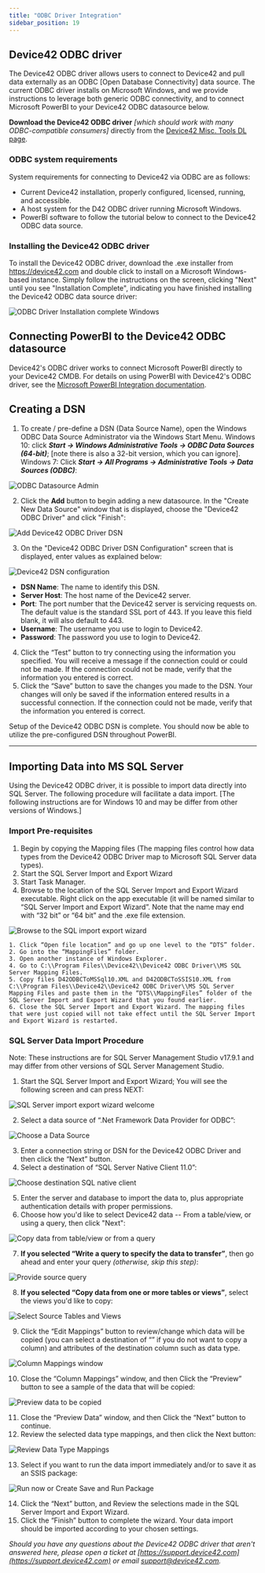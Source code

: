```yaml
---
title: "ODBC Driver Integration"
sidebar_position: 19
---
```


## Device42 ODBC driver

The Device42 ODBC driver allows users to connect to Device42 and pull data externally as an ODBC \[Open Database Connectivity\] data source. The current ODBC driver installs on Microsoft Windows, and we provide instructions to leverage both generic ODBC connectivity, and to connect Microsoft PowerBI to your Device42 ODBC datasource below.

**Download the Device42 ODBC driver** _\[which should work with many ODBC-compatible consumers\]_ directly from the [Device42 Misc. Tools DL page](https://www.device42.com/miscellaneous-tools/).

### ODBC system requirements

System requirements for connecting to Device42 via ODBC are as follows:

- Current Device42 installation, properly configured, licensed, running, and accessible.
- A host system for the D42 ODBC driver running Microsoft Windows.
- PowerBI software to follow the tutorial below to connect to the Device42 ODBC data source.

### Installing the Device42 ODBC driver

To install the Device42 ODBC driver, download the .exe installer from https://device42.com and double click to install on a Microsoft Windows-based instance. Simply follow the instructions on the screen, clicking "Next" until you see "Installation Complete", indicating you have finished installing the Device42 ODBC data source driver: 

![ODBC Driver Installation complete Windows](/assets/images/ODBC_driver_install_complete.png)

## Connecting PowerBI to the Device42 ODBC datasource

Device42's ODBC driver works to connect Microsoft PowerBI directly to your Device42 CMDB. For details on using PowerBI with Device42's ODBC driver, see the [Microsoft PowerBI Integration documentation](https://docs.device42.com/external-integrations/powerbi-integration/).

## Creating a DSN

1. To create / pre-define a DSN (Data Source Name), open the Windows ODBC Data Source Administrator via the Windows Start Menu. Windows 10: click **_Start -> Windows Administrative Tools -> ODBC Data Sources (64-bit)_**; \[note there is also a 32-bit version, which you can ignore\]. Windows 7: Click **_Start -> All Programs -> Administrative Tools -> Data Sources (ODBC)_**: 

![ODBC Datasource Admin](/assets/images/ODBC_Datasource_Administrator.png)

2. Click the **Add** button to begin adding a new datasource. In the "Create New Data Source" window that is displayed, choose the "Device42 ODBC Driver" and click "Finish": 

![Add Device42 ODBC Driver DSN](/assets/images/add_device42_ODBC_driver_source.png)

3. On the "Device42 ODBC Driver DSN Configuration" screen that is displayed, enter values as explained below: 

![Device42 DSN configuration](/assets/images/DSN_Configuration_Screen.png)

- **DSN Name**: The name to identify this DSN.
- **Server Host**: The host name of the Device42 server.
- **Port**: The port number that the Device42 server is servicing requests on. The default value is the standard SSL port of 443. If you leave this field blank, it will also default to 443.
- **Username**: The username you use to login to Device42.
- **Password**: The password you use to login to Device42.

4. Click the “Test” button to try connecting using the information you specified. You will receive a message if the connection could or could not be made. If the connection could not be made, verify that the information you entered is correct.
5. Click the “Save” button to save the changes you made to the DSN. Your changes will only be saved if the information entered results in a successful connection. If the connection could not be made, verify that the information you entered is correct.

Setup of the Device42 ODBC DSN is complete. You should now be able to utilize the pre-configured DSN throughout PowerBI.

* * *

## Importing Data into MS SQL Server

Using the Device42 ODBC driver, it is possible to import data directly into SQL Server. The following procedure will facilitate a data import. \[The following instructions are for Windows 10 and may be differ from other versions of Windows.\]

### Import Pre-requisites

1. Begin by copying the Mapping files (The mapping files control how data types from the Device42 ODBC Driver map to Microsoft SQL Server data types).
2. Start the SQL Server Import and Export Wizard
3. Start Task Manager.
4. Browse to the location of the SQL Server Import and Export Wizard executable. Right click on the app executable (it will be named similar to “SQL Server Import and Export Wizard”. Note that the name may end with “32 bit” or “64 bit” and the .exe file extension.

![Browse to the SQL import export wizard](/assets/images/DTSWizard.exe-explorer.png)

    1. Click “Open file location” and go up one level to the “DTS” folder.
    2. Go into the “MappingFiles” folder.
    3. Open another instance of Windows Explorer.
    4. Go to C:\\Program Files\\Device42\\Device42 ODBC Driver\\MS SQL Server Mapping Files.
    5. Copy files D42ODBCToMSSql10.XML and D42ODBCToSSIS10.XML from C:\\Program Files\\Device42\\Device42 ODBC Driver\\MS SQL Server Mapping Files and paste them in the “DTS\\MappingFiles” folder of the SQL Server Import and Export Wizard that you found earlier.
    6. Close the SQL Server Import and Export Wizard. The mapping files that were just copied will not take effect until the SQL Server Import and Export Wizard is restarted.

### SQL Server Data Import Procedure

Note: These instructions are for SQL Server Management Studio v17.9.1 and may differ from other versions of SQL Server Management Studio.

1. Start the SQL Server Import and Export Wizard; You will see the following screen and can press NEXT: 

![SQL Server import export wizard welcome](/assets/images/welcome_to_SQL_import_export_wizard.png)

2. Select a data source of “.Net Framework Data Provider for ODBC”: 

![Choose a Data Source](/assets/images/Choose-data-source.png)

3. Enter a connection string or DSN for the Device42 ODBC Driver and then click the “Next” button.
4. Select a destination of “SQL Server Native Client 11.0”: 

![Choose destination SQL native client](/assets/images/choose-destination.png)

5. Enter the server and database to import the data to, plus appropriate authentication details with proper permissions.
6. Choose how you'd like to select Device42 data -- From a table/view, or using a query, then click "Next": 

![Copy data from table/view or from a query](/assets/images/specify-table-or-query.png)

7. **If you selected “Write a query to specify the data to transfer”**, then go ahead and enter your query _(otherwise, skip this step)_: 

![Provide source query](/assets/images/provide-source-query.png)

8. **If you selected “Copy data from one or more tables or views”**, select the views you'd like to copy: 

![Select Source Tables and Views](/assets/images/select-source-tables.png)

9. Click the “Edit Mappings” button to review/change which data will be copied (you can select a destination of “” if you do not want to copy a column) and attributes of the destination column such as data type.

![Column Mappings window](/assets/images/column-mappings.png)

10. Close the “Column Mappings” window, and then Click the “Preview” button to see a sample of the data that will be copied: 

![Preview data to be copied](/assets/images/preview-data.png)

11. Close the “Preview Data” window, and then Click the “Next” button to continue.
12. Review the selected data type mappings, and then click the Next button: 

![Review Data Type Mappings](/assets/images/review-data-type-mapping.png)

13. Select if you want to run the data import immediately and/or to save it as an SSIS package: 

![Run now or Create Save and Run Package](/assets/images/save-and-run-package.png)

14. Click the “Next” button, and Review the selections made in the SQL Server Import and Export Wizard.
15. Click the “Finish” button to complete the wizard. Your data import should be imported according to your chosen settings.

_Should you have any questions about the Device42 ODBC driver that aren't answered here, please open a ticket at [https://support.device42.com](https://support.device42.com) or email support@device42.com._
